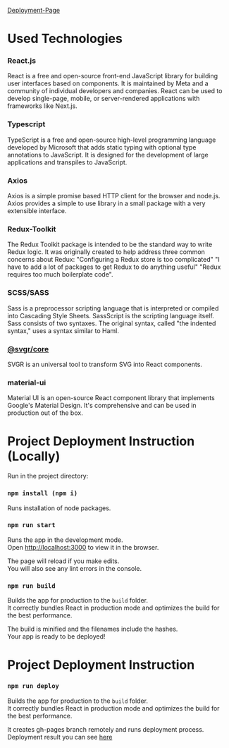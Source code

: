 [Deployment-Page](https://nullpointer-artem.github.io/pokemon-tz/)

# Used Technologies

### React.js

React is a free and open-source front-end JavaScript library for building user interfaces based on components. It is maintained by Meta and a community of individual developers and companies. React can be used to develop single-page, mobile, or server-rendered applications with frameworks like Next.js.

### Typescript

TypeScript is a free and open-source high-level programming language developed by Microsoft that adds static typing with optional type annotations to JavaScript. It is designed for the development of large applications and transpiles to JavaScript.

### Axios

Axios is a simple promise based HTTP client for the browser and node.js. Axios provides a simple to use library in a small package with a very extensible interface.

### Redux-Toolkit

The Redux Toolkit package is intended to be the standard way to write Redux logic. It was originally created to help address three common concerns about Redux: "Configuring a Redux store is too complicated" "I have to add a lot of packages to get Redux to do anything useful" "Redux requires too much boilerplate code".

### SCSS/SASS

Sass is a preprocessor scripting language that is interpreted or compiled into Cascading Style Sheets. SassScript is the scripting language itself. Sass consists of two syntaxes. The original syntax, called "the indented syntax," uses a syntax similar to Haml.

### [@svgr/core](https://www.npmjs.com/package/@svgr/core)

SVGR is an universal tool to transform SVG into React components.

### material-ui

Material UI is an open-source React component library that implements Google's Material Design. It's comprehensive and can be used in production out of the box.

# Project Deployment Instruction (Locally)

Run in the project directory:

### `npm install (npm i)`

Runs installation of node packages.

### `npm run start`

Runs the app in the development mode.\
Open [http://localhost:3000](http://localhost:3000) to view it in the browser.

The page will reload if you make edits.\
You will also see any lint errors in the console.

### `npm run build`

Builds the app for production to the `build` folder.\
It correctly bundles React in production mode and optimizes the build for the best performance.

The build is minified and the filenames include the hashes.\
Your app is ready to be deployed!

# Project Deployment Instruction

### `npm run deploy`

Builds the app for production to the `build` folder.\
It correctly bundles React in production mode and optimizes the build for the best performance.

It creates gh-pages branch remotely and runs deployment process.\
Deployment result you can see [here](https://nullpointer-artem.github.io/pokemon-tz/)
